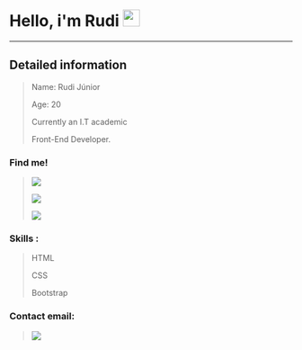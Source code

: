 # Hello, i'm Rudi <img src="https://raw.githubusercontent.com/MartinHeinz/MartinHeinz/master/wave.gif" width="30px">  	
<hr>

## Detailed information<br>

>Name: Rudi Júnior <p></p> Age: 20 <p></p> 
Currently an I.T academic <p></p> Front-End Developer.

 ### Find me! 
 ><a href="https://www.linkedin.com/in/rudi-junior/"><img src="https://img.shields.io/badge/LinkedIn-0077B5?style=for-the-badge&logo=linkedin&logoColor=white"></img></a> <p></p>
 <a href="https://twitter.com/RudiiJunior"><img src="https://img.shields.io/badge/Twitter-1DA1F2?style=for-the-badge&logo=twitter&logoColor=white"></img></a> <p></p>
  <a href="https://www.instagram.com/rudi.juniior/"><img src="https://img.shields.io/badge/Instagram-E4405F?style=for-the-badge&logo=instagram&logoColor=white"></img></a>  
 
### Skills : 
> HTML <p></p> CSS <p></p> Bootstrap 

### Contact email:
 
> <a href="mailto:rudi.juniior@gmail.com"><img src="https://img.shields.io/badge/Gmail-D14836?style=for-the-badge&logo=gmail&logoColor=white"></img></a>
